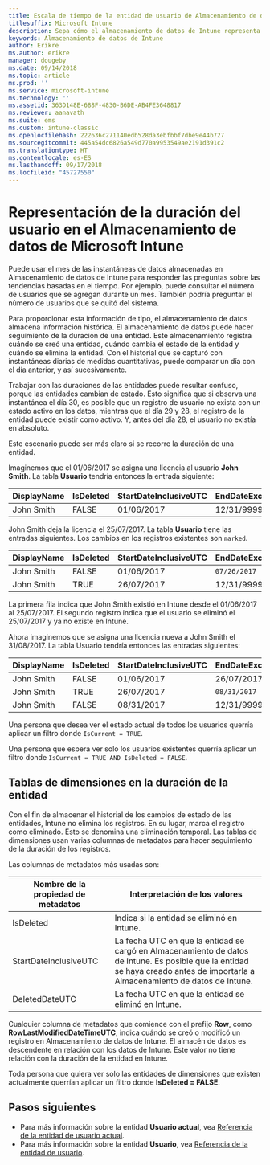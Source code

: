 ```yaml
---
title: Escala de tiempo de la entidad de usuario de Almacenamiento de datos
titlesuffix: Microsoft Intune
description: Sepa cómo el almacenamiento de datos de Intune representa los usuarios en una escala de tiempo.
keywords: Almacenamiento de datos de Intune
author: Erikre
ms.author: erikre
manager: dougeby
ms.date: 09/14/2018
ms.topic: article
ms.prod: ''
ms.service: microsoft-intune
ms.technology: ''
ms.assetid: 363D148E-688F-4830-B6DE-AB4FE3648817
ms.reviewer: aanavath
ms.suite: ems
ms.custom: intune-classic
ms.openlocfilehash: 222636c271140edb528da3ebfbbf7dbe9e44b727
ms.sourcegitcommit: 445a54dc6826a549d770a9953549ae2191d391c2
ms.translationtype: HT
ms.contentlocale: es-ES
ms.lasthandoff: 09/17/2018
ms.locfileid: "45727550"
---
```

# <a name="user-lifetime-representation-in-the-microsoft-intune-data-warehouse"></a>Representación de la duración del usuario en el Almacenamiento de datos de Microsoft Intune

Puede usar el mes de las instantáneas de datos almacenadas en Almacenamiento de datos de Intune para responder las preguntas sobre las tendencias basadas en el tiempo. Por ejemplo, puede consultar el número de usuarios que se agregan durante un mes. También podría preguntar el número de usuarios que se quitó del sistema.

Para proporcionar esta información de tipo, el almacenamiento de datos almacena información histórica. El almacenamiento de datos puede hacer seguimiento de la duración de una entidad. Este almacenamiento registra cuándo se creó una entidad, cuándo cambia el estado de la entidad y cuándo se elimina la entidad. Con el historial que se capturó con instantáneas diarias de medidas cuantitativas, puede comparar un día con el día anterior, y así sucesivamente.

Trabajar con las duraciones de las entidades puede resultar confuso, porque las entidades cambian de estado. Esto significa que si observa una instantánea el día 30, es posible que un registro de usuario no exista con un estado activo en los datos, mientras que el día 29 y 28, el registro de la entidad puede existir como activo. Y, antes del día 28, el usuario no existía en absoluto.

Este escenario puede ser más claro si se recorre la duración de una entidad.

Imaginemos que el 01/06/2017 se asigna una licencia al usuario **John Smith**. La tabla **Usuario** tendría entonces la entrada siguiente: 
 
| DisplayName | IsDeleted | StartDateInclusiveUTC | EndDateExclusiveUTC | IsCurrent 
| -- | -- | -- | -- | -- |
| John Smith | FALSE | 01/06/2017 | 12/31/9999 | TRUE
 
John Smith deja la licencia el 25/07/2017. La tabla **Usuario** tiene las entradas siguientes. Los cambios en los registros existentes son `marked`. 

| DisplayName | IsDeleted | StartDateInclusiveUTC | EndDateExclusiveUTC | IsCurrent 
| -- | -- | -- | -- | -- |
| John Smith | FALSE | 01/06/2017 | `07/26/2017` | `FALSE` 
| John Smith | TRUE | 26/07/2017 | 12/31/9999 | TRUE 

La primera fila indica que John Smith existió en Intune desde el 01/06/2017 al 25/07/2017. El segundo registro indica que el usuario se eliminó el 25/07/2017 y ya no existe en Intune.

Ahora imaginemos que se asigna una licencia nueva a John Smith el 31/08/2017. La tabla Usuario tendría entonces las entradas siguientes:
 
| DisplayName | IsDeleted | StartDateInclusiveUTC | EndDateExclusiveUTC | IsCurrent 
| -- | -- | -- | -- | -- |
| John Smith | FALSE | 01/06/2017 | 26/07/2017 | FALSE 
| John Smith | TRUE | 26/07/2017 | `08/31/2017` | `FALSE` 
| John Smith | FALSE | 08/31/2017 | 12/31/9999 | TRUE 
 
Una persona que desea ver el estado actual de todos los usuarios querría aplicar un filtro donde `IsCurrent = TRUE`. 
 
Una persona que espera ver solo los usuarios existentes querría aplicar un filtro donde `IsCurrent = TRUE AND IsDeleted = FALSE`.

## <a name="dimension-tables-in-the-entity-lifetime"></a>Tablas de dimensiones en la duración de la entidad

Con el fin de almacenar el historial de los cambios de estado de las entidades, Intune no elimina los registros. En su lugar, marca el registro como eliminado. Esto se denomina una eliminación temporal. Las tablas de dimensiones usan varias columnas de metadatos para hacer seguimiento de la duración de los registros. 

Las columnas de metadatos más usadas son: 

| Nombre de la propiedad de metadatos  | Interpretación de los valores |
|--|--|
| IsDeleted | Indica si la entidad se eliminó en Intune. |
| StartDateInclusiveUTC  | La fecha UTC en que la entidad se cargó en Almacenamiento de datos de Intune. Es posible que la entidad se haya creado antes de importarla a Almacenamiento de datos de Intune. |
| DeletedDateUTC  | La fecha UTC en que la entidad se eliminó en Intune. |  

Cualquier columna de metadatos que comience con el prefijo **Row**, como **RowLastModifiedDateTimeUTC**, indica cuándo se creó o modificó un registro en Almacenamiento de datos de Intune. El almacén de datos es descendente en relación con los datos de Intune. Este valor no tiene relación con la duración de la entidad en Intune.  
 
Toda persona que quiera ver solo las entidades de dimensiones que existen actualmente querrían aplicar un filtro donde **IsDeleted = FALSE**.

## <a name="next-steps"></a>Pasos siguientes

 - Para más información sobre la entidad **Usuario actual**, vea [Referencia de la entidad de usuario actual](reports-ref-current-user.md).
 - Para más información sobre la entidad **Usuario**, vea [Referencia de la entidad de usuario](reports-ref-user.md).